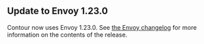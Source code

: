## Update to Envoy 1.23.0

Contour now uses Envoy 1.23.0.
See [the Envoy changelog](https://www.envoyproxy.io/docs/envoy/v1.23.0/version_history/v1.23/v1.23.0) for more information on the contents of the release.
